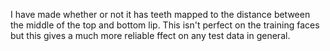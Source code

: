 I have made whether or not it has teeth mapped to the distance between the middle of the top and bottom lip. This isn't perfect on the training faces but this gives a much more reliable ffect on any test data in general.  